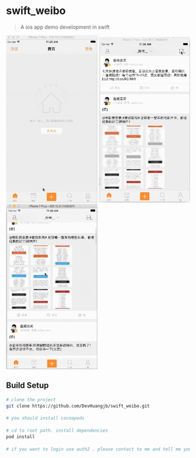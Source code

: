 # swift_weibo

> A ios app demo development in swift

![image](https://github.com/DevHuangjb/swift_weibo/blob/master/screenshot/screenshot1.gif)
![image](https://github.com/DevHuangjb/swift_weibo/blob/master/screenshot/screenshot2.gif)
![image](https://github.com/DevHuangjb/swift_weibo/blob/master/screenshot/screenshot3.gif)

## Build Setup

``` bash
# clone the project
git clone https://github.com/DevHuangjb/swift_weibo.git

# you should install cocoapods

# cd to root path. install dependencies
pod install

# if you want to login use auth2 . please contact to me and tell me your weibo account. i will add your account in weibo open backstage support.

